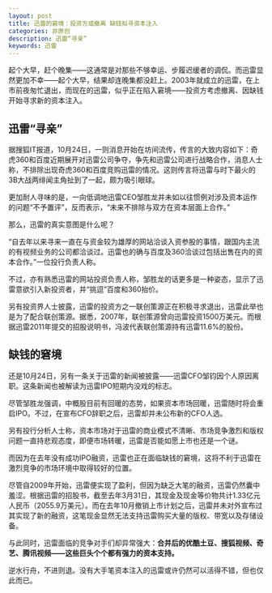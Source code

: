```yaml
---
layout: post
title: 迅雷的窘境：投资方或撤离 缺钱拟寻资本注入
categories: 非原创
description: 迅雷“寻亲”
keywords: 迅雷
---
```


起个大早，赶个晚集——这通常是对那些不够幸运、步履迟缓者的调侃。而迅雷显然更加不幸——起个大早，结果却连晚集都没赶上。2003年就成立的迅雷，在上市前夜匆忙退出，而现在的迅雷，似乎正在陷入窘境——投资方考虑撤离、因缺钱开始寻求新的资本注入。

## 迅雷“寻亲”

据搜狐IT报道，10月24日，一则消息开始在坊间流传，传言的大致内容如下：奇虎360和百度近期展开对迅雷公司争夺，争先和迅雷公司进行战略合作，消息人士称，不排除出现奇虎360和百度竞购迅雷的情况。这则传言将迅雷与时下最火的3B大战两绯闻主角扯到了一起，颇为吸引眼球。

更加耐人寻味的是，一向低调地迅雷CEO邹胜龙并未如以往惯例对涉及资本运作的问题“不予置评”，反而表示，“未来不排除与双方在资本层面上合作。”

那么，迅雷的真实意图是什么呢？

“自去年以来寻来一直在与资金较为雄厚的网站洽谈入资参股的事情，跟国内主流的有视频业务的公司都洽谈过。迅雷也的确与百度及360洽谈过包括出售在内的资本合作。”一位投行负责人称。

不过，亦有熟悉迅雷的网站投资负责人称，邹胜龙的话更多是一种姿态，显示了迅雷意欲引入新投资者，并“挑逗”百度和360抬价。

另有投资界人士披露，迅雷的投资方之一联创策源正在积极寻求退出，迅雷此举也是为了配合联创策源。据悉，2007年，联创策源曾向迅雷投资1500万美元。而根据迅雷2011年提交的招股说明书，冯波代表联创策源持有迅雷11.6%的股份。

## 缺钱的窘境

还是10月24日，另有一条关于迅雷的新闻被披露——迅雷CFO邹钧因个人原因离职。这条新闻也被解读为迅雷IPO短期内没戏的标志。

尽管邹胜龙强调，中概股目前有回暖的态势，如果资本市场回暖，迅雷随时将会重启IPO。不过，在宣布CFO辞职之后，迅雷却并未公布新的CFO人选。

另有投行分析人士称，资本市场对于迅雷的商业模式不清晰、市场竞争激烈和版权问题一直持悲观态度，即便市场转暖，迅雷是否能如愿上市也还是一个谜。

而因为在去年没有成功IPO融资，迅雷也正在面临缺钱的窘境，这将不利于迅雷在激烈竞争的市场环境中取得较好的位置。

尽管自2009年开始，迅雷便实现了盈利，但因为缺乏大笔的融资，迅雷仍然囊中羞涩。根据迅雷的招股书，截至去年3月31日，其现金及现金等价物共计1.33亿元人民币（2055.9万美元）。而在去年10月撤销上市计划之后，迅雷并未对外宣布过其实现了新的融资，这笔现金显然无法支持迅雷购买大量的版权、带宽以及存储设备。

与此同时，迅雷面临的竞争对手们却异常强大：**合并后的优酷土豆、搜狐视频、奇艺、腾讯视频——这些巨头个个都有强力的资本支持。**

逆水行舟，不进则退。没有大手笔资本注入的迅雷或许仍然可以活得不错，但也仅此而已。